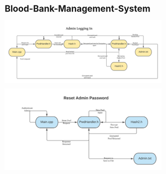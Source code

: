 # Blood-Bank-Management-System
![Login Encryption System](https://github.com/kartikeya72001/Blood-Bank-Management/blob/master/Images/AdminLogin.png?raw=true)

![Password Reset](https://github.com/kartikeya72001/Blood-Bank-Management/blob/master/Images/ResetPwd.png?raw=true)
